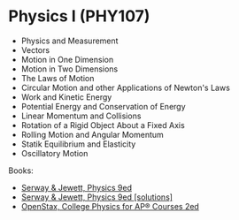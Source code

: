 # Physics I (PHY107)

- Physics and Measurement
- Vectors
- Motion in One Dimension
- Motion in Two Dimensions
- The Laws of Motion
- Circular Motion and other Applications of Newton's Laws
- Work and Kinetic Energy
- Potential Energy and Conservation of Energy
- Linear Momentum and Collisions
- Rotation of a Rigid Object About a Fixed Axis
- Rolling Motion and Angular Momentum
- Statik Equilibrium and Elasticity
- Oscillatory Motion

Books:
- [Serway & Jewett, Physics 9ed](https://annas-archive.org/md5/076b2e7e2084a32914bcb8ca29d04f4d)
- [Serway & Jewett, Physics 9ed [solutions]](https://annas-archive.org/md5/1d4b6c369e3117829a70fcfec481bbe4)
- [OpenStax, College Physics for AP® Courses 2ed](https://openstax.org/details/books/college-physics-ap-courses-2e)
